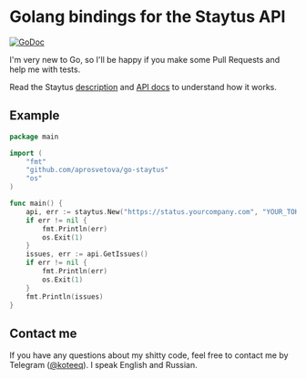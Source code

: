 # Golang bindings for the Staytus API

[![GoDoc](https://godoc.org/github.com/aprosvetova/go-staytus?status.svg)](https://godoc.org/github.com/aprosvetova/go-staytus)

I'm very new to Go, so I'll be happy if you make some Pull Requests and help me with tests.

Read the Staytus [description](https://github.com/adamcooke/staytus) and [API docs](https://github.com/adamcooke/staytus/tree/master/doc/api) to understand how it works.

## Example

```go
package main

import (
	"fmt"
	"github.com/aprosvetova/go-staytus"
	"os"
)

func main() {
	api, err := staytus.New("https://status.yourcompany.com", "YOUR_TOKEN", "YOUR_SECRET")
	if err != nil {
		fmt.Println(err)
		os.Exit(1)
	}
	issues, err := api.GetIssues()
	if err != nil {
		fmt.Println(err)
		os.Exit(1)
	}
	fmt.Println(issues)
}
```

## Contact me
If you have any questions about my shitty code, feel free to contact me by Telegram ([@koteeq](https://t.me/koteeq)). I speak English and Russian.